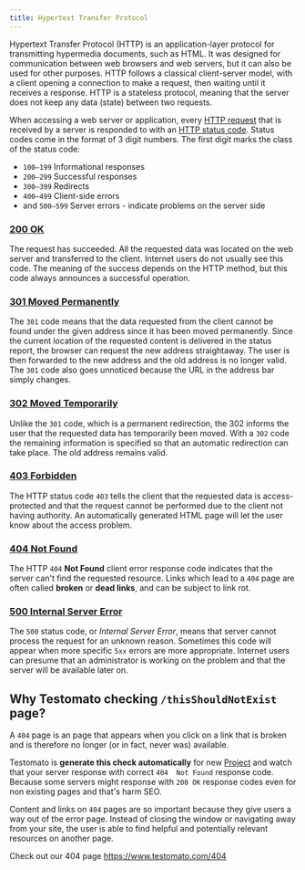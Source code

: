 ```yaml
---
title: Hypertext Transfer Protocol
---
```


Hypertext Transfer Protocol (HTTP) is an application-layer protocol for transmitting hypermedia documents, 
such as HTML. It was designed for communication between web browsers and web servers, but it can also be 
used for other purposes. HTTP follows a classical client-server model, with a client opening a connection
to make a request, then waiting until it receives a response. HTTP is a stateless protocol, 
meaning that the server does not keep any data (state) between two requests. 

When accessing a web server or application, every [HTTP request](https://developer.mozilla.org/en-US/docs/Web/HTTP/Methods) that is received by a 
server is responded to with an [HTTP status code](https://developer.mozilla.org/en-US/docs/Web/HTTP/Status).
Status codes come in the format of 3 digit numbers. The first digit marks the class of the status code:

* `100–199` Informational responses
* `200–299` Successful responses
* `300–399` Redirects
* `400–499` Client-side errors
* and `500–599` Server errors - indicate problems on the server side 

### [200 OK](https://developer.mozilla.org/en-US/docs/Web/HTTP/Status/200)

The request has succeeded. All the requested data was located on the web
server and transferred to the client. Internet users do not usually see this code.
The meaning of the success depends on the HTTP method, but this code always 
announces a successful operation. 

### [301 Moved Permanently](https://developer.mozilla.org/en-US/docs/Web/HTTP/Status/301)

The `301` code means that the data requested from the client cannot be found under the
given address since it has been moved permanently. Since the current location of the 
requested content is delivered in the status report, the browser can request the 
new address straightaway. The user is then forwarded to the new address and the old
address is no longer valid. The `301` code also goes unnoticed because the URL
in the address bar simply changes.
 
### [302 Moved Temporarily](https://developer.mozilla.org/en-US/docs/Web/HTTP/Status/302)
  
Unlike the `301` code, which is a permanent redirection, the 302 informs the user that the requested data 
has temporarily been moved. With a `302` code the remaining information is specified so that an automatic
redirection can take place. The old address remains valid.

### [403 Forbidden](https://developer.mozilla.org/en-US/docs/Web/HTTP/Status/403)

The HTTP status code `403` tells the client that the requested data is access-protected
and that the request cannot be performed due to the client not having authority.
An automatically generated HTML page will let the user know about the access problem.

### [404 Not Found](https://developer.mozilla.org/en-US/docs/Web/HTTP/Status/404)

The HTTP `404` **Not Found** client error response code indicates that the server
can't find the requested resource. Links which lead to a `404` page are often called
**broken** or **dead links**, and can be subject to link rot.

### [500 Internal Server Error](https://developer.mozilla.org/en-US/docs/Web/HTTP/Status/500)

The `500` status code, or *Internal Server Error*, means that server cannot process 
the request for an unknown reason. Sometimes this code will appear when more 
specific `5xx` errors are more appropriate. Internet users can presume that an
administrator is working on the problem and that the server will be available later on.


## Why Testomato checking `/thisShouldNotExist` page?

A `404` page is an page that appears when you click on a link that is broken 
and is therefore no longer (or in fact, never was) available.

Testomato is **generate this check automatically** for new [Project](/project) and
watch that your server response with correct `404  Not Found` response code.
Because some servers might response with `200 OK` response codes even
for non existing pages and that's harm SEO.

Content and links on `404` pages are so important because they give users a way out 
of the error page. Instead of closing the window or navigating away from your site,
the user is able to find helpful and potentially relevant resources on another page.

Check out our 404 page https://www.testomato.com/404

